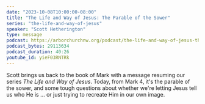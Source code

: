 ```yaml
---
date: "2023-10-08T10:00:00-08:00"
title: "The Life and Way of Jesus: The Parable of the Sower"
series: "the-life-and-way-of-jesus"
speaker: "Scott Hetherington"
type: message
podcast: https://arborchurchnw.org/podcast/the-life-and-way-of-jesus-the-parable-of-the-sower.mp3
podcast_bytes: 29113634
podcast_duration: 40:26
youtube_id: yieF03RNTRk
---
```


Scott brings us back to the book of Mark with a message resuming our series _The Life and Way of Jesus_. Today, from Mark 4, it's the parable of the sower, and some tough questions about whether we're letting Jesus tell us who He is ... or just trying to recreate Him in our own image.
